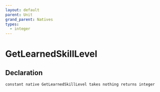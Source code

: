 ```yaml
---
layout: default
parent: Unit
grand_parent: Natives
types:
  - integer
---
```


# GetLearnedSkillLevel

## Declaration

```
constant native GetLearnedSkillLevel takes nothing returns integer
```